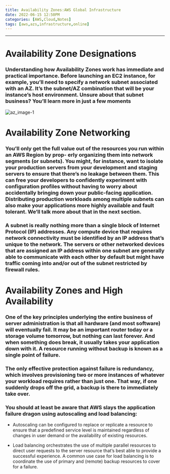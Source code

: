 ```yaml
---
title: Availability Zones:AWS Global Infrastructure
date: 2022-06-15 12:50PM
categories: [AWS,Cloud,Notes]
tags: [aws,azs,infrastructure,online]
---
```

***

# **Availability Zone Designations**
### Understanding how Availability Zones work has immediate and practical importance. Before launching an EC2 instance, for example, you’ll need to specify a network subnet associated with an AZ. It’s the subnet/AZ combination that will be your instance’s host environment. Unsure about that subnet business? You’ll learn more in just a few moments
![az_image-1](https://cdn.ttgtmedia.com/rms/onlineimages/aws_availability_zones_vs_regions-f.png)

# **Availability Zone Networking**
### You’ll only get the full value out of the resources you run within an AWS Region by prop- erly organizing them into network segments (or subnets). You might, for instance, want to isolate your production servers from your development and staging servers to ensure that there’s no leakage between them. This can free your developers to confidently experiment with configuration profiles without having to worry about accidentally bringing down your public-facing application. Distributing production workloads among multiple subnets can also make your applications more highly available and fault tolerant. We’ll talk more about that in the next section.

### A subnet is really nothing more than a single block of Internet Protocol (IP) addresses. Any compute device that requires network connectivity must be identified by an IP address that’s unique to the network. The servers or other networked devices that are assigned an IP address within one subnet are generally able to communicate with each other by default but might have traffic coming into and/or out of the subnet restricted by firewall rules.

# **Availability Zones and High Availability**
### One of the key principles underlying the entire business of server administration is that all hardware (and most software) will eventually fail. It may be an important router today or a storage volume tomorrow, but nothing can last forever. And when something does break, it usually takes your application down with it. A resource running without backup is known as a single point of failure.

### The only effective protection against failure is redundancy, which involves provisioning two or more instances of whatever your workload requires rather than just one. That way, if one suddenly drops off the grid, a backup is there to immediately take over.

### You should at least be aware that AWS slays the application failure dragon using autoscaling and load balancing:

* Autoscaling can be configured to replace or replicate a resource to ensure that a predefined service level is maintained regardless of changes in user demand or the availability of existing resources.

* Load balancing orchestrates the use of multiple parallel resources to direct user requests to the server resource that’s best able to provide a successful experience. A common use case for load balancing is to coordinate the use of primary and (remote) backup resources to cover for a failure.
